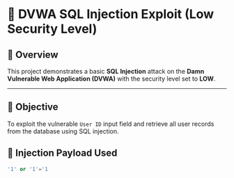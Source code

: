 # 💉 DVWA SQL Injection Exploit (Low Security Level)

## 📌 Overview

This project demonstrates a basic **SQL Injection** attack on the **Damn Vulnerable Web Application (DVWA)** with the security level set to **LOW**.

---

## 🎯 Objective

To exploit the vulnerable `User ID` input field and retrieve all user records from the database using SQL injection.

## 🧪 Injection Payload Used

```sql
'1' or '1'='1
